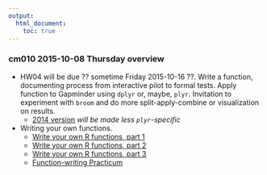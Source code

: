 ```yaml
---
output:
  html_document:
    toc: true
---
```


### cm010 2015-10-08 Thursday overview

  * HW04 will be due ?? sometime Friday 2015-10-16 ??. Write a function, documenting process from interactive pilot to formal tests. Apply function to Gapminder using `dplyr` or, maybe, `plyr`. Invitation to experiment with `broom` and do more split-apply-combine or visualization on results.
    - [2014 version](http://stat545-ubc.github.io/hw04_write-function-use-plyr.html) *will be made less `plyr`-specific*
  * Writing your own functions.
    - [Write your own R functions, part 1](block011_write-your-own-function-01.html)
    - [Write your own R functions, part 2](block011_write-your-own-function-02.html)
    - [Write your own R functions, part 3](block011_write-your-own-function-03.html)
    - [Function-writing Practicum](block012_function-regress-lifeexp-on-year.html)
    
